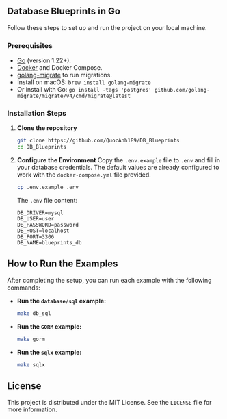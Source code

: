 ## Database Blueprints in Go

Follow these steps to set up and run the project on your local machine.

### Prerequisites

- [Go](https://go.dev/dl/) (version 1.22+).
- [Docker](https://www.docker.com/products/docker-desktop/) and Docker Compose.
- [golang-migrate](https://github.com/golang-migrate/migrate) to run migrations.
- Install on macOS: `brew install golang-migrate`
- Or install with Go: `go install -tags 'postgres' github.com/golang-migrate/migrate/v4/cmd/migrate@latest`

### Installation Steps

1.  **Clone the repository**

    ```bash
    git clone https://github.com/QuocAnh189/DB_Blueprints
    cd DB_Blueprints
    ```

2.  **Configure the Environment**
    Copy the `.env.example` file to `.env` and fill in your database credentials. The default values are already configured to work with the `docker-compose.yml` file provided.

    ```bash
    cp .env.example .env
    ```

    The `.env` file content:

    ```env
    DB_DRIVER=mysql
    DB_USER=user
    DB_PASSWORD=password
    DB_HOST=localhost
    DB_PORT=3306
    DB_NAME=blueprints_db
    ```

## How to Run the Examples

After completing the setup, you can run each example with the following commands:

- **Run the `database/sql` example:**

  ```bash
  make db_sql
  ```

- **Run the `GORM` example:**

  ```bash
  make gorm
  ```

- **Run the `sqlx` example:**
  ```bash
  make sqlx
  ```

## License

This project is distributed under the MIT License. See the `LICENSE` file for more information.
